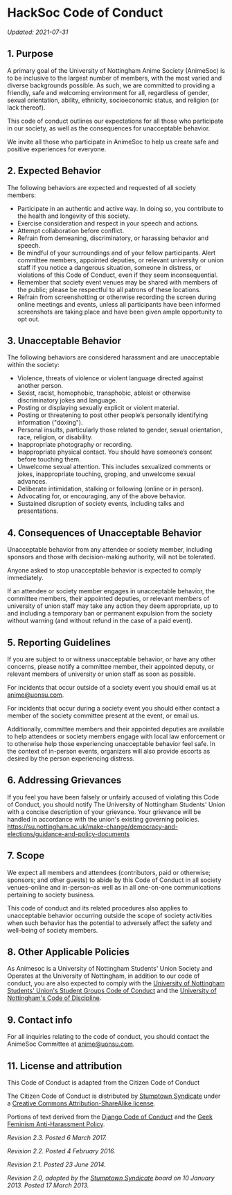 # HackSoc Code of Conduct

_Updated: 2021-07-31_

## 1. Purpose
A primary goal of the University of Nottingham Anime Society (AnimeSoc) is to be inclusive to the largest number of members, with the most varied and diverse backgrounds possible. As such, we are committed to providing a friendly, safe and welcoming environment for all, regardless of gender, sexual orientation, ability, ethnicity, socioeconomic status, and religion (or lack thereof).

This code of conduct outlines our expectations for all those who participate in our society, as well as the consequences for unacceptable behavior.

We invite all those who participate in AnimeSoc to help us create safe and positive experiences for everyone.

## 2. Expected Behavior
The following behaviors are expected and requested of all society members:

 - Participate in an authentic and active way. In doing so, you contribute to the health and longevity of this society.
 - Exercise consideration and respect in your speech and actions.
 - Attempt collaboration before conflict.
 - Refrain from demeaning, discriminatory, or harassing behavior and speech.
 - Be mindful of your surroundings and of your fellow participants. Alert committee members, appointed deputies, or relevant university or union staff if you notice a dangerous situation, someone in distress, or violations of this Code of Conduct, even if they seem inconsequential.
 - Remember that society event venues may be shared with members of the public; please be respectful to all patrons of these locations.
 - Refrain from screenshotting or otherwise recording the screen during online meetings and events, unless all participants have been informed screenshots are taking place and have been given ample opportunity to opt out.
 
## 3. Unacceptable Behavior
The following behaviors are considered harassment and are unacceptable within the society:

- Violence, threats of violence or violent language directed against another person.
- Sexist, racist, homophobic, transphobic, ableist or otherwise discriminatory jokes and language.
- Posting or displaying sexually explicit or violent material.
 - Posting or threatening to post other people’s personally identifying information ("doxing").
 - Personal insults, particularly those related to gender, sexual orientation, race, religion, or disability.
 - Inappropriate photography or recording.
 - Inappropriate physical contact. You should have someone’s consent before touching them.
 - Unwelcome sexual attention. This includes sexualized comments or jokes, inappropriate touching, groping, and unwelcome sexual advances.
 - Deliberate intimidation, stalking or following (online or in person).
 - Advocating for, or encouraging, any of the above behavior.
 - Sustained disruption of society events, including talks and presentations.

## 4. Consequences of Unacceptable Behavior
Unacceptable behavior from any attendee or society member, including sponsors and those with decision-making authority, will not be tolerated.

Anyone asked to stop unacceptable behavior is expected to comply immediately.

If an attendee or society member engages in unacceptable behavior, the committee members, their appointed deputies, or relevant members of university of union staff may take any action they deem appropriate, up to and including a temporary ban or permanent expulsion from the society without warning (and without refund in the case of a paid event).

## 5. Reporting Guidelines
If you are subject to or witness unacceptable behavior, or have any other concerns, please notify a committee member, their appointed deputy, or relevant members of university or union staff as soon as possible.

For incidents that occur outside of a society event you should email us at [anime@uonsu.com](mailto:anime@uonsu.com).

For incidents that occur during a society event you should either contact a member of the society committee present at the event, or email us.

Additionally, committee members and their appointed deputies are available to help attendees or society members engage with local law enforcement or to otherwise help those experiencing unacceptable behavior feel safe. In the context of in-person events, organizers will also provide escorts as desired by the person experiencing distress.

## 6. Addressing Grievances
If you feel you have been falsely or unfairly accused of violating this Code of Conduct, you should notify The University of Nottingham Students' Union with a concise description of your grievance. Your grievance will be handled in accordance with the union's existing governing policies. https://su.nottingham.ac.uk/make-change/democracy-and-elections/guidance-and-policy-documents

## 7. Scope
We expect all members and attendees (contributors, paid or otherwise; sponsors; and other guests) to abide by this Code of Conduct in all society venues–online and in-person–as well as in all one-on-one communications pertaining to society business.

This code of conduct and its related procedures also applies to unacceptable behavior occurring outside the scope of society activities when such behavior has the potential to adversely affect the safety and well-being of society members.

## 8. Other Applicable Policies
As Animesoc is a University of Nottingham Students' Union Society and Operates at the University of Nottingham, in addition to our code of conduct, you are also expected to comply with the [University of Nottingham Students' Union's Student Groups Code of Conduct](https://af602652235155630226-3e0448b2dcbed5ff06b014334489e811.ssl.cf3.rackcdn.com/code-of-conduct-guidance-document-october-2019.pdf) and the [University of Nottingham's Code of Discipline](https://www.nottingham.ac.uk/governance/documents/code-of-discipline-010120.pdf).

## 9. Contact info
For all inquiries relating to the code of conduct, you should contact the AnimeSoc Committee at [anime@uonsu.com](mailto:anime@uonsu.com).

## 11. License and attribution
This Code of Conduct is adapted from the Citizen Code of Conduct

The Citizen Code of Conduct is distributed by [Stumptown Syndicate](http://stumptownsyndicate.org) under a [Creative Commons Attribution-ShareAlike license](http://creativecommons.org/licenses/by-sa/3.0/). 

Portions of text derived from the [Django Code of Conduct](https://www.djangoproject.com/conduct/) and the [Geek Feminism Anti-Harassment Policy](http://geekfeminism.wikia.com/wiki/Conference_anti-harassment/Policy).

_Revision 2.3. Posted 6 March 2017._

_Revision 2.2. Posted 4 February 2016._

_Revision 2.1. Posted 23 June 2014._

_Revision 2.0, adopted by the [Stumptown Syndicate](http://stumptownsyndicate.org) board on 10 January 2013. Posted 17 March 2013._
